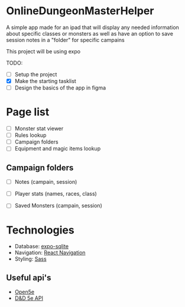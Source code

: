 # OnlineDungeonMasterHelper
 A simple app made for an ipad that will display any needed information about specific classes or monsters as well as have an option to save session notes in a "folder" for specific campains

This project will be using expo

TODO:
- [ ] Setup the project
- [x] Make the starting tasklist
- [ ] Design the basics of the app in figma

# Page list
- [ ] Monster stat viewer
- [ ] Rules lookup
- [ ] Campaign folders
- [ ] Equipment and magic items lookup

## Campaign folders
- [ ] Notes (campain, session)
- [ ] Player stats (names, races, class)
- [ ] Saved Monsters (campain, session)




# Technologies
- Database: [expo-sqlite](https://docs.expo.io/versions/latest/sdk/sqlite/)
- Navigation: [React Navigation](https://reactnavigation.org/)
- Styling: [Sass](https://sass-lang.com/)


## Useful api's
- [Open5e](https://open5e.com/)
- [D&D 5e API](http://www.dnd5eapi.co/)

